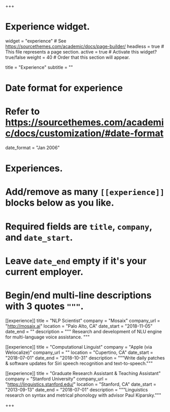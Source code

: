 +++
# Experience widget.
widget = "experience"  # See https://sourcethemes.com/academic/docs/page-builder/
headless = true  # This file represents a page section.
active = true  # Activate this widget? true/false
weight = 40  # Order that this section will appear.

title = "Experience"
subtitle = ""

# Date format for experience
#   Refer to https://sourcethemes.com/academic/docs/customization/#date-format
date_format = "Jan 2006"

# Experiences.
#   Add/remove as many `[[experience]]` blocks below as you like.
#   Required fields are `title`, `company`, and `date_start`.
#   Leave `date_end` empty if it's your current employer.
#   Begin/end multi-line descriptions with 3 quotes `"""`.
[[experience]]
  title = "NLP Scientist"
  company = "Mosaix"
  company_url = "http://mosaix.ai"
  location = "Palo Alto, CA"
  date_start = "2018-11-05"
  date_end = ""
  description = """
  Research and development of NLU engine for multi-language voice assistance.
  """

[[experience]]
  title = "Computational Linguist"
  company = "Apple (via Welocalize)"
  company_url = ""
  location = "Cupertino, CA"
  date_start = "2018-07-01"
  date_end = "2018-10-31"
  description = """Write daily patches & software updates for Siri speech recognition and text-to-speech."""
  
[[experience]]
  title = "Graduate Research Assistant & Teaching Assistant"
  company = "Stanford University"
  company_url = "https://linguistics.stanford.edu/"
  location = "Stanford, CA"
  date_start = "2013-09-13"
  date_end = "2018-07-01"
  description = """Linguistics research on syntax and metrical phonology with advisor Paul Kiparsky."""

+++
